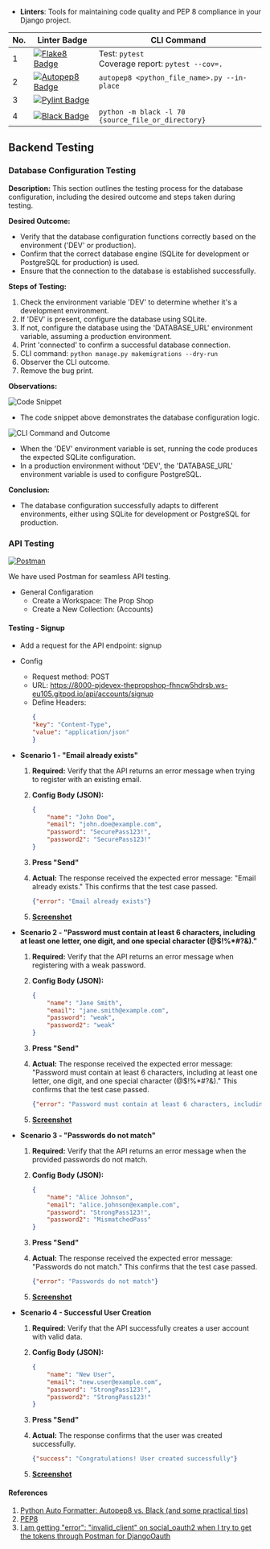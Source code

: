 
- **Linters**: Tools for maintaining code quality and PEP 8 compliance in your Django project.

| No. | Linter Badge | CLI Command |
|----|--------------|---------------------------|
| 1  | [![Flake8 Badge](https://img.shields.io/badge/Flake8-6.1.0-<COLOR>)](https://pypi.org/project/flake8-django/)  | Test: `pytest`<br>Coverage report: `pytest --cov=.` |
| 2  | [![Autopep8 Badge](https://img.shields.io/badge/Autopep8-2.0.4-<COLOR>)](https://pypi.org/project/autopep8/) | `autopep8 <python_file_name>.py --in-place` |
| 3  | [![Pylint Badge](https://img.shields.io/badge/linting-pylint-yellowgreen)](https://github.com/pylint-dev/pylint) |  |
| 4   | [![Black Badge](https://img.shields.io/badge/Black-23.9.1-<COLOR>)](https://pypi.org/project/black/) | `python -m black -l 70 {source_file_or_directory}` |



## Backend Testing

### Database Configuration Testing

**Description:** This section outlines the testing process for the database configuration, including the desired outcome and steps taken during testing.

**Desired Outcome:**
- Verify that the database configuration functions correctly based on the environment ('DEV' or production).
- Confirm that the correct database engine (SQLite for development or PostgreSQL for production) is used.
- Ensure that the connection to the database is established successfully.

**Steps of Testing:**
1. Check the environment variable 'DEV' to determine whether it's a development environment.
2. If 'DEV' is present, configure the database using SQLite.
3. If not, configure the database using the 'DATABASE_URL' environment variable, assuming a production environment.
4. Print 'connected' to confirm a successful database connection.
5. CLI command: `python manage.py makemigrations --dry-run`
6. Observer the CLI outcome.
7. Remove the bug print.

**Observations:**

![Code Snippet](https://res.cloudinary.com/pjdevex/image/upload/v1696196071/thepropshop/testing/Screenshot_2023-10-01_233328_c57qah.png)
- The code snippet above demonstrates the database configuration logic.

![CLI Command and Outcome](https://res.cloudinary.com/pjdevex/image/upload/v1696196071/thepropshop/testing/Screenshot_2023-10-01_233343_iayyjh.png)
- When the 'DEV' environment variable is set, running the code produces the expected SQLite configuration.
- In a production environment without 'DEV', the 'DATABASE_URL' environment variable is used to configure PostgreSQL.

**Conclusion:** 
- The database configuration successfully adapts to different environments, either using SQLite for development or PostgreSQL for production.


### API Testing

[![Postman](https://img.shields.io/badge/Postman-FF6C37?logo=postman&logoColor=white)](https://www.postman.com/) 

We have used Postman for seamless API testing.

- General Configaration 
  - Create a Workspace: The Prop Shop
  - Create a New Collection: (Accounts) 

#### Testing - Signup 

  - Add a request for the API endpoint: signup
  - Config 
    - Request method: POST
    - URL: https://8000-pjdevex-thepropshop-fhncw5hdrsb.ws-eu105.gitpod.io/api/accounts/signup
    - Define Headers: 
        ```json
        {
        "key": "Content-Type",
        "value": "application/json"
        }
        ``` 

- **Scenario 1 - "Email already exists"**
    1. **Required:** Verify that the API returns an error message when trying to register with an existing email.
    2. **Config Body (JSON):**
    
        ```json
        {
            "name": "John Doe",
            "email": "john.doe@example.com",
            "password": "SecurePass123!",
            "password2": "SecurePass123!"
        }
        ```

    3. **Press "Send"**
    
    4. **Actual:** The response received the expected error message: "Email already exists." This confirms that the test case passed.
    
        ```json
        {"error": "Email already exists"}
        ```

    5. [**Screenshot**](https://res.cloudinary.com/pjdevex/image/upload/v1696370588/thepropshop/testing/email-already-exists_ov2pfd.png)

- **Scenario 2 - "Password must contain at least 6 characters, including at least one letter, one digit, and one special character (@$!%*#?&)."**
    1. **Required:** Verify that the API returns an error message when registering with a weak password.
    2. **Config Body (JSON):**
    
        ```json
        {
            "name": "Jane Smith",
            "email": "jane.smith@example.com",
            "password": "weak",
            "password2": "weak"
        }
        ```
    
    3. **Press "Send"**
    
    4. **Actual:** The response received the expected error message: "Password must contain at least 6 characters, including at least one letter, one digit, and one special character (@$!%*#?&)." This confirms that the test case passed.

        ```json
        {"error": "Password must contain at least 6 characters, including at least one letter, one digit, and one special character (@$!%*#?&)."}
        ```
    
    5. [**Screenshot**](https://res.cloudinary.com/pjdevex/image/upload/v1696371673/thepropshop/testing/password-must-contain-at-least-6-characters_cw630b.png)

- **Scenario 3 - "Passwords do not match"**
    1. **Required:** Verify that the API returns an error message when the provided passwords do not match.
    2. **Config Body (JSON):**
    
        ```json
        {
            "name": "Alice Johnson",
            "email": "alice.johnson@example.com",
            "password": "StrongPass123!",
            "password2": "MismatchedPass"
        }
        ```
    
    3. **Press "Send"**
    
    4. **Actual:** The response received the expected error message: "Passwords do not match." This confirms that the test case passed.
    
        ```json
        {"error": "Passwords do not match"}
        ```

    5. [**Screenshot**](https://res.cloudinary.com/pjdevex/image/upload/v1696371673/thepropshop/testing/passwords-do-not-match_akavlw.png)

- **Scenario 4 - Successful User Creation**
    1. **Required:** Verify that the API successfully creates a user account with valid data.
    2. **Config Body (JSON):**
    
        ```json
        {
            "name": "New User",
            "email": "new.user@example.com",
            "password": "StrongPass123!",
            "password2": "StrongPass123!"
        }
        ```
    
    3. **Press "Send"**
    
    4. **Actual:** The response confirms that the user was created successfully.
    
        ```json
        {"success": "Congratulations! User created successfully"}
        ```

    5. [**Screenshot**](https://res.cloudinary.com/pjdevex/image/upload/v1696371672/thepropshop/testing/successful-user-creation_tkacyr.png)


#### References
1. [Python Auto Formatter: Autopep8 vs. Black (and some practical tips)](https://medium.com/mlearning-ai/python-auto-formatter-autopep8-vs-black-and-some-practical-tips-e71adb24aee1)
2. [PEP8](https://peps.python.org/pep-0008/)
3. [I am getting "error": "invalid_client" on social_oauth2 when I try to get the tokens through Postman for DjangoOauth](https://stackoverflow.com/questions/74127295/i-am-getting-error-invalid-client-on-social-oauth2-when-i-try-to-get-the-to)